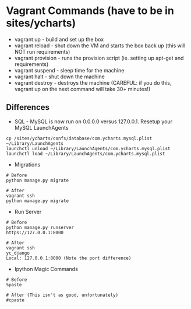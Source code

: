 # Vagrant Commands (have to be in sites/ycharts)
* vagrant up - build and set up the box
* vagrant reload - shut down the VM and starts the box back up (this will NOT run requirements)
* vagrant provision - runs the provision script (ie. setting up apt-get and requirements)
* vagrant suspend - sleep time for the machine
* vagrant halt - shut down the machine
* vagrant destroy - destroys the machine (CAREFUL: if you do this, vagrant up on the next command will take 30+ minutes!)

## Differences
* SQL - MySQL is now run on 0.0.0.0 versus 127.0.0.1. Resetup your MySQL LaunchAgents
```
cp /sites/ycharts/confs/database/com.ycharts.mysql.plist ~/Library/LaunchAgents
launchctl unload ~/Library/LaunchAgents/com.ycharts.mysql.plist
launchctl load ~/Library/LaunchAgents/com.ycharts.mysql.plist
```
* Migrations
```
# Before
python manage.py migrate

# After
vagrant ssh
python manage.py migrate
```
* Run Server
```
# Before
python manage.py runserver
https://127.0.0.1:8000

# After
vagrant ssh
yc_django
Local: 127.0.0.1:8000 (Note the port difference)
```
* Ipython Magic Commands
```
# Before
%paste

# After (This isn't as good, unfortunately)
#cpaste
```
